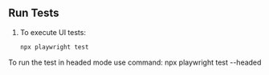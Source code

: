 ## Run Tests
1. To execute UI tests:
   ```bash
   npx playwright test

To run the test in headed mode use command: npx playwright test --headed

